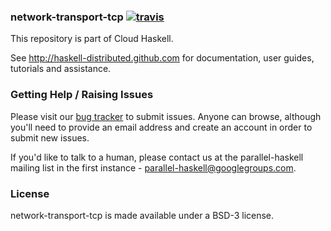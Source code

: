 ### network-transport-tcp [![travis](https://secure.travis-ci.org/haskell-distributed/network-transport-tcp.png?branch=master,development)](http://travis-ci.org/haskell-distributed/network-transport-tcp)


This repository is part of Cloud Haskell.

See http://haskell-distributed.github.com for documentation, user guides,
tutorials and assistance.

### Getting Help / Raising Issues

Please visit our [bug tracker](http://cloud-haskell.atlassian.net) to submit
issues. Anyone can browse, although you'll need to provide an email address
and create an account in order to submit new issues.

If you'd like to talk to a human, please contact us at the parallel-haskell
mailing list in the first instance - parallel-haskell@googlegroups.com.

### License

network-transport-tcp is made available under a BSD-3 license.
